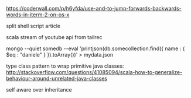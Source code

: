 https://coderwall.com/p/h6yfda/use-and-to-jump-forwards-backwards-words-in-iterm-2-on-os-x

split shell script article


scala stream of youtube api from tailrec


mongo --quiet somedb --eval 'printjson(db.somecollection.find({ name : { $eq : "daniele" } }).toArray())' > mydata.json

type class pattern to wrap primitive java classes:
http://stackoverflow.com/questions/41085094/scala-how-to-generalize-behaviour-around-unrelated-java-classes

self aware over inheritance

